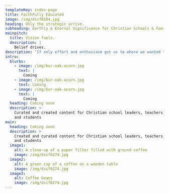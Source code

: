```yaml
---
templateKey: index-page
title: FaithFully Educated
image: /img/dscf6284.jpg
heading: Only the strategic arrive.
subheading: Earthly & Eternal Significance for Christian Schools & Families
mainpitch:
  title: Vision fuels.
  description: |
    Belief drives.
description: 'If only effort and enthusiasm got us to where we wanted to go. '
intro:
  blurbs:
    - image: /img/bur-oak-acorn.jpg
      text: |
        Coming
    - image: /img/bur-oak-acorn.jpg
      text: Coming
    - image: /img/bur-oak-acorn.jpg
      text: |
        Coming
  heading: Coming soon
  description: >
    Curated and created content for Christian school leaders, teachers, parents,
    and students
main:
  heading: Coming soon
  description: >
    Created and curated content for Christian school leaders, teachers, parents,
    and students
  image1:
    alt: A close-up of a paper filter filled with ground coffee
    image: /img/dscf6274.jpg
  image2:
    alt: A green cup of a coffee on a wooden table
    image: /img/dscf6274.jpg
  image3:
    alt: Coffee beans
    image: /img/dscf6274.jpg
---
```

